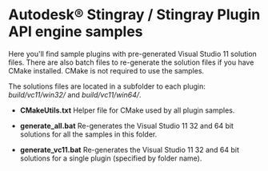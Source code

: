 # Autodesk® Stingray / Stingray Plugin API engine samples

Here you'll find sample plugins with pre-generated Visual Studio 11 solution files. There are also batch files to re-generate the solution files if you have CMake installed. CMake is not required to use the samples.

The solutions files are located in a subfolder to each plugin: *build/vc11/win32/* and *build/vc11/win64/*.

* **CMakeUtils.txt** Helper file for CMake used by all plugin samples.

* **generate_all.bat** Re-generates the Visual Studio 11 32 and 64 bit solutions for all the samples in this folder.

* **generate_vc11.bat** Re-generates the Visual Studio 11 32 and 64 bit solutions for a single plugin (specified by folder name).
